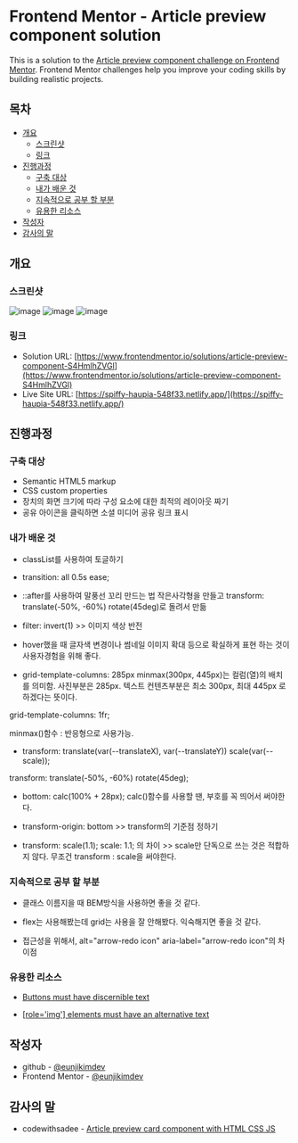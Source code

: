 # Frontend Mentor - Article preview component solution

This is a solution to the [Article preview component challenge on Frontend Mentor](https://www.frontendmentor.io/challenges/article-preview-component-dYBN_pYFT). Frontend Mentor challenges help you improve your coding skills by building realistic projects.

## 목차

- [개요](#개요)
  - [스크린샷](#스크린샷)
  - [링크](#링크)
- [진행과정](#진행과정)
  - [구축 대상](#구축-대상)
  - [내가 배운 것](#내가-배운-것)
  - [지속적으로 공부 할 부분](#지속적으로-공부-할-부분)
  - [유용한 리소스](#유용한-리소스)
- [작성자](#작성자)
- [감사의 말](#감사의-말)

## 개요

### 스크린샷

![image](https://github.com/eunjikimdev/frontend-mentor-challenges/assets/107173877/977e7892-ef49-40e3-85fe-ea87ab5e4271)
![image](https://github.com/eunjikimdev/frontend-mentor-challenges/assets/107173877/4a7112f0-9d34-4110-920e-db72dbf11349)
![image](https://github.com/eunjikimdev/frontend-mentor-challenges/assets/107173877/1f2043eb-0f10-41ad-be03-588a828ce909)

### 링크

- Solution URL: [https://www.frontendmentor.io/solutions/article-preview-component-S4HmlhZVGl](https://www.frontendmentor.io/solutions/article-preview-component-S4HmlhZVGl)
- Live Site URL: [https://spiffy-haupia-548f33.netlify.app/](https://spiffy-haupia-548f33.netlify.app/)

## 진행과정

### 구축 대상

- Semantic HTML5 markup
- CSS custom properties
- 장치의 화면 크기에 따라 구성 요소에 대한 최적의 레이아웃 짜기
- 공유 아이콘을 클릭하면 소셜 미디어 공유 링크 표시

### 내가 배운 것

- classList를 사용하여 토글하기

- transition: all 0.5s ease;

- ::after를 사용하여 말풍선 꼬리 만드는 법
  작은사각형을 만들고
  transform: translate(-50%, -60%) rotate(45deg)로 돌려서 만듦

- filter: invert(1) >> 이미지 색상 반전

- hover했을 때 글자색 변경이나 썸네일 이미지 확대 등으로 확실하게 표현 하는 것이 사용자경험을 위해 좋다.

- grid-template-columns: 285px minmax(300px, 445px)는 컬럼(열)의 배치를 의미함. 사진부분은 285px. 텍스트 컨텐츠부분은 최소 300px, 최대 445px 로 하겠다는 뜻이다.

grid-template-columns: 1fr;

minmax()함수 : 반응형으로 사용가능.

- transform: translate(var(--translateX), var(--translateY)) scale(var(--scale));

transform: translate(-50%, -60%) rotate(45deg);

- bottom: calc(100% + 28px);
  calc()함수를 사용할 땐, 부호를 꼭 띄어서 써야한다.

- transform-origin: bottom >> transform의 기준점 정하기

- transform: scale(1.1);
  scale: 1.1; 의 차이 >> scale만 단독으로 쓰는 것은 적합하지 않다. 무조건 transform : scale을 써야한다.

### 지속적으로 공부 할 부분

- 클래스 이름지을 때 BEM방식을 사용하면 좋을 것 같다.

- flex는 사용해봤는데 grid는 사용을 잘 안해봤다. 익숙해지면 좋을 것 같다.

- 접근성을 위해서, alt="arrow-redo icon" aria-label="arrow-redo icon"의 차이점

### 유용한 리소스

- [Buttons must have discernible text](https://dequeuniversity.com/rules/axe/4.6/button-name?application=axeAPI)

- [[role='img'] elements must have an alternative text](https://dequeuniversity.com/rules/axe/4.6/role-img-alt?application=axeAPI)

## 작성자

- github - [@eunjikimdev](https://github.com/eunjikimdev)
- Frontend Mentor - [@eunjikimdev](https://www.frontendmentor.io/profile/eunjikimdev)

## 감사의 말

- codewithsadee - [Article preview card component with HTML CSS JS](https://youtu.be/SKhZ0IBk1_A)
